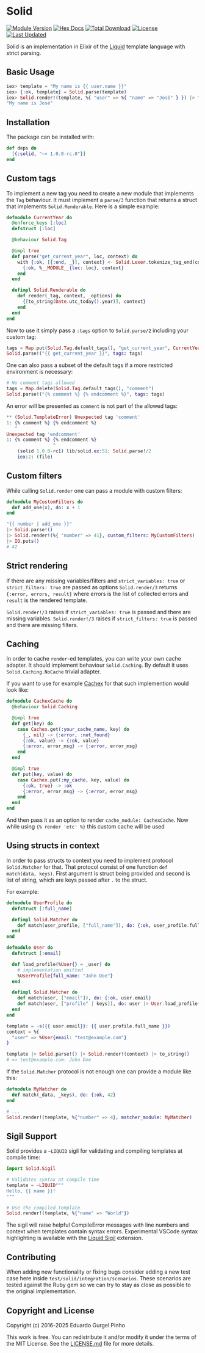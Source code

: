 # Solid
[![Module Version](https://img.shields.io/hexpm/v/solid.svg)](https://hex.pm/packages/solid)
[![Hex Docs](https://img.shields.io/badge/hex-docs-lightgreen.svg)](https://hexdocs.pm/solid/)
[![Total Download](https://img.shields.io/hexpm/dt/solid.svg)](https://hex.pm/packages/solid)
[![License](https://img.shields.io/hexpm/l/solid.svg)](https://github.com/edgurgel/solid/blob/master/LICENSE.md)
[![Last Updated](https://img.shields.io/github/last-commit/edgurgel/solid.svg)](https://github.com/edgurgel/solid/commits/master)

Solid is an implementation in Elixir of the [Liquid](https://shopify.github.io/liquid/) template language with strict parsing.

## Basic Usage

```elixir
iex> template = "My name is {{ user.name }}"
iex> {:ok, template} = Solid.parse(template)
iex> Solid.render!(template, %{ "user" => %{ "name" => "José" } }) |> to_string
"My name is José"
```

## Installation

The package can be installed with:

```elixir
def deps do
  [{:solid, "~> 1.0.0-rc.0"}]
end
```

## Custom tags

To implement a new tag you need to create a new module that implements the `Tag` behaviour. It must implement a `parse/3` function that returns a struct that implements `Solid.Renderable`. Here is a simple example:

```elixir
defmodule CurrentYear do
  @enforce_keys [:loc]
  defstruct [:loc]

  @behaviour Solid.Tag

  @impl true
  def parse("get_current_year", loc, context) do
    with {:ok, [{:end, _}], context} <- Solid.Lexer.tokenize_tag_end(context) do
      {:ok, %__MODULE__{loc: loc}, context}
    end
  end

  defimpl Solid.Renderable do
    def render(_tag, context, _options) do
      {[to_string(Date.utc_today().year)], context}
    end
  end
end
```

Now to use it simply pass a `:tags` option to `Solid.parse/2` including your custom tag:

```elixir
tags = Map.put(Solid.Tag.default_tags(), "get_current_year", CurrentYear)
Solid.parse!("{{ get_current_year }}", tags: tags)
```

One can also pass a subset of the default tags if a more restricted environment is necessary:

```elixir
# No comment tags allowed
tags = Map.delete(Solid.Tag.default_tags(), "comment")
Solid.parse!("{% comment %} {% endcomment %}", tags: tags)
```

An error will be presented as `comment` is not part of the allowed tags:

```elixir
** (Solid.TemplateError) Unexpected tag 'comment'
1: {% comment %} {% endcomment %}
   ^
Unexpected tag 'endcomment'
1: {% comment %} {% endcomment %}
                 ^
    (solid 1.0.0-rc1) lib/solid.ex:51: Solid.parse!/2
    iex:2: (file)
```

## Custom filters

While calling `Solid.render` one can pass a module with custom filters:

```elixir
defmodule MyCustomFilters do
  def add_one(x), do: x + 1
end

"{{ number | add_one }}"
|> Solid.parse!()
|> Solid.render!(%{ "number" => 41}, custom_filters: MyCustomFilters)
|> IO.puts()
# 42
```

## Strict rendering

If there are any missing variables/filters and `strict_variables: true` or `strict_filters: true` are passed as options `Solid.render/3` returns `{:error, errors, result}` where errors is the list of collected errors and `result` is the rendered template.

`Solid.render!/3` raises if `strict_variables: true` is passed and there are missing variables.
`Solid.render!/3` raises if `strict_filters: true` is passed and there are missing filters.

## Caching

In order to cache `render`-ed templates, you can write your own cache adapter. It should implement behaviour `Solid.Caching`. By default it uses `Solid.Caching.NoCache` trivial adapter.

If you want to use for example [Cachex](https://github.com/whitfin/cachex) for that such implemention would look like:

```elixir
defmodule CachexCache do
  @behaviour Solid.Caching

  @impl true
  def get(key) do
    case Cachex.get(:your_cache_name, key) do
      {_, nil} -> {:error, :not_found}
      {:ok, value} -> {:ok, value}
      {:error, error_msg} -> {:error, error_msg}
    end
  end

  @impl true
  def put(key, value) do
    case Cachex.put(:my_cache, key, value) do
      {:ok, true} -> :ok
      {:error, error_msg} -> {:error, error_msg}
    end
  end
end

```

And then pass it as an option to render `cache_module: CachexCache`. Now while using `{% render 'etc' %}` this custom cache will be used

## Using structs in context

In order to pass structs to context you need to implement protocol `Solid.Matcher` for that. That protocol consist of one function `def match(data, keys)`. First argument is struct being provided and second is list of string, which are keys passed after `.` to the struct.

For example:

```elixir
defmodule UserProfile do
  defstruct [:full_name]

  defimpl Solid.Matcher do
    def match(user_profile, ["full_name"]), do: {:ok, user_profile.full_name}
  end
end

defmodule User do
  defstruct [:email]

  def load_profile(%User{} = _user) do
    # implementation omitted
    %UserProfile{full_name: "John Doe"}
  end

  defimpl Solid.Matcher do
    def match(user, ["email"]), do: {:ok, user.email}
    def match(user, ["profile" | keys]), do: user |> User.load_profile() |> @protocol.match(keys)
  end
end

template = ~s({{ user.email}}: {{ user.profile.full_name }})
context = %{
  "user" => %User{email: "test@example.com"}
}

template |> Solid.parse!() |> Solid.render!(context) |> to_string()
# => test@example.com: John Doe
```

If the `Solid.Matcher` protocol is not enough one can provide a module like this:

```elixir
defmodule MyMatcher do
  def match(_data, _keys), do: {:ok, 42}
end

# ...
Solid.render!(template, %{"number" => 4}, matcher_module: MyMatcher)
```

## Sigil Support

Solid provides a `~LIQUID` sigil for validating and compiling templates at compile time:

```elixir
import Solid.Sigil

# Validates syntax at compile time
template = ~LIQUID"""
Hello, {{ name }}!
"""

# Use the compiled template
Solid.render!(template, %{"name" => "World"})
```

The sigil will raise helpful CompileError messages with line numbers and context when templates contain syntax errors.
Experimental VSCode syntax highlighting is available with the [Liquid Sigil](https://marketplace.visualstudio.com/items?itemName=JakubSkalecki.liquid-sigil) extension.

## Contributing

When adding new functionality or fixing bugs consider adding a new test case here inside `test/solid/integration/scenarios`. These scenarios are tested against the Ruby gem so we can try to stay as close as possible to the original implementation.

## Copyright and License

Copyright (c) 2016-2025 Eduardo Gurgel Pinho

This work is free. You can redistribute it and/or modify it under the
terms of the MIT License. See the [LICENSE.md](./LICENSE.md) file for more details.
